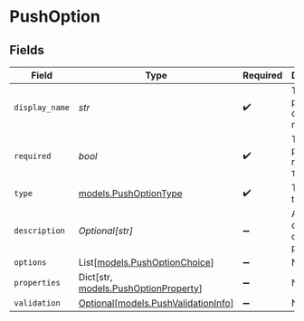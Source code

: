 # PushOption


## Fields

| Field                                                                   | Type                                                                    | Required                                                                | Description                                                             |
| ----------------------------------------------------------------------- | ----------------------------------------------------------------------- | ----------------------------------------------------------------------- | ----------------------------------------------------------------------- |
| `display_name`                                                          | *str*                                                                   | :heavy_check_mark:                                                      | The property's display name.                                            |
| `required`                                                              | *bool*                                                                  | :heavy_check_mark:                                                      | The property is required if `True`.                                     |
| `type`                                                                  | [models.PushOptionType](../models/pushoptiontype.md)                    | :heavy_check_mark:                                                      | The option type.                                                        |
| `description`                                                           | *Optional[str]*                                                         | :heavy_minus_sign:                                                      | A description of the property.                                          |
| `options`                                                               | List[[models.PushOptionChoice](../models/pushoptionchoice.md)]          | :heavy_minus_sign:                                                      | N/A                                                                     |
| `properties`                                                            | Dict[str, [models.PushOptionProperty](../models/pushoptionproperty.md)] | :heavy_minus_sign:                                                      | N/A                                                                     |
| `validation`                                                            | [Optional[models.PushValidationInfo]](../models/pushvalidationinfo.md)  | :heavy_minus_sign:                                                      | N/A                                                                     |